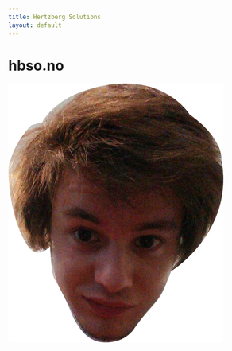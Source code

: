 ```yaml
---
title: Hertzberg Solutions
layout: default
---
```


# hbso.no

![The Solution](/assets/images/the_solution.png)
